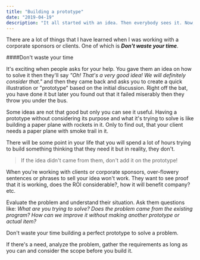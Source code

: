 ```yaml
---
title: "Building a prototype"
date: "2019-04-19"
description: "It all started with an idea. Then everybody sees it. Now, everybody wants to join the ride..."
---
```


There are a lot of things that I have learned when I was working with a corporate sponsors or clients. One of which is ***Don't waste your time***.

####Don't waste your time

It's exciting when people asks for your help. You gave them an idea on how to solve it then they'll say *"Oh! That's a very good idea! We will definitely consider that."* and then they came back and asks you to create a quick illustration or "prototype" based on the initial discussion. Right off the bat, you have done it but later you found out that it failed miserably then they throw you under the bus.

Some ideas are not that good but only you can see it useful. Having a prototype without considering its purpose and what it's trying to solve is like building a paper plane with rockets in it. Only to find out, that your client needs a paper plane with smoke trail in it. 

There will be some point in your life that you will spend a lot of hours trying to build something thinking that they need it but in reality, they don't.

>If the idea didn't came from them, don't add it on the prototype!

When you're working with clients or corporate sponsors, over-flowery sentences or phrases to sell your idea won't work. They want to see proof that it is working, does the ROI considerable?, how it will benefit company? etc.

Evaluate the problem and understand their situation. Ask them questions like: *What are you trying to solve?* *Does the problem came from the existing program?* *How can we improve it without making another prototype or actual item?*

Don't waste your time building a perfect prototype to solve a problem.

If there's a need, analyze the problem, gather the requirements as long as you can and consider the scope before you build it.



